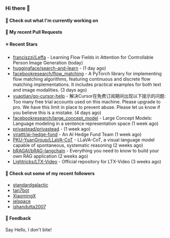 ### Hi there 👋

#### 👷 Check out what I'm currently working on

#### 🔨 My recent Pull Requests


#### ⭐ Recent Stars

- [franciszzj/Leffa](https://github.com/franciszzj/Leffa) - Learning Flow Fields in Attention for Controllable Person Image Generation (today)
- [huggingface/search-and-learn](https://github.com/huggingface/search-and-learn) -  (1 day ago)
- [facebookresearch/flow_matching](https://github.com/facebookresearch/flow_matching) - A PyTorch library for implementing flow matching algorithms, featuring continuous and discrete flow matching implementations. It includes practical examples for both text and image modalities. (3 days ago)
- [yuaotian/go-cursor-help](https://github.com/yuaotian/go-cursor-help) - 解决Cursor在免费订阅期间出现以下提示的问题:  Too many free trial accounts used on this machine. Please upgrade to pro. We have this limit in place to prevent abuse. Please let us know if you believe this is a mistake. (4 days ago)
- [facebookresearch/large_concept_model](https://github.com/facebookresearch/large_concept_model) - Large Concept Models: Language modeling in a sentence representation space (1 week ago)
- [privastead/privastead](https://github.com/privastead/privastead) -  (1 week ago)
- [virattt/ai-hedge-fund](https://github.com/virattt/ai-hedge-fund) - An AI Hedge Fund Team (1 week ago)
- [PKU-YuanGroup/LLaVA-CoT](https://github.com/PKU-YuanGroup/LLaVA-CoT) - LLaVA-CoT, a visual language model capable of spontaneous, systematic reasoning (2 weeks ago)
- [bRAGAI/bRAG-langchain](https://github.com/bRAGAI/bRAG-langchain) - Everything you need to know to build your own RAG application (2 weeks ago)
- [Lightricks/LTX-Video](https://github.com/Lightricks/LTX-Video) - Official repository for LTX-Video (3 weeks ago)

#### 👯 Check out some of my recent followers

- [standardgalactic](https://github.com/standardgalactic)
- [tan7bot](https://github.com/tan7bot)
- [XiaomingX](https://github.com/XiaomingX)
- [jelspace](https://github.com/jelspace)
- [ishandutta2007](https://github.com/ishandutta2007)

#### 💬 Feedback

Say Hello, I don't bite!